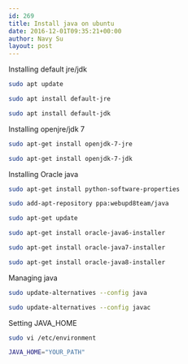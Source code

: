 ```yaml
---
id: 269
title: Install java on ubuntu
date: 2016-12-01T09:35:21+00:00
author: Navy Su
layout: post
---
```

Installing default jre/jdk

~~~bash
sudo apt update

sudo apt install default-jre

sudo apt install default-jdk
~~~

Installing openjre/jdk 7

~~~bash
sudo apt-get install openjdk-7-jre 

sudo apt-get install openjdk-7-jdk
~~~

Installing Oracle java

~~~bash
sudo apt-get install python-software-properties

sudo add-apt-repository ppa:webupd8team/java

sudo apt-get update

sudo apt-get install oracle-java6-installer

sudo apt-get install oracle-java7-installer

sudo apt-get install oracle-java8-installer
~~~

Managing java

~~~bash
sudo update-alternatives --config java

sudo update-alternatives --config javac
~~~

Setting JAVA_HOME

~~~bash
sudo vi /etc/environment
~~~

~~~bash
JAVA_HOME="YOUR_PATH"
~~~